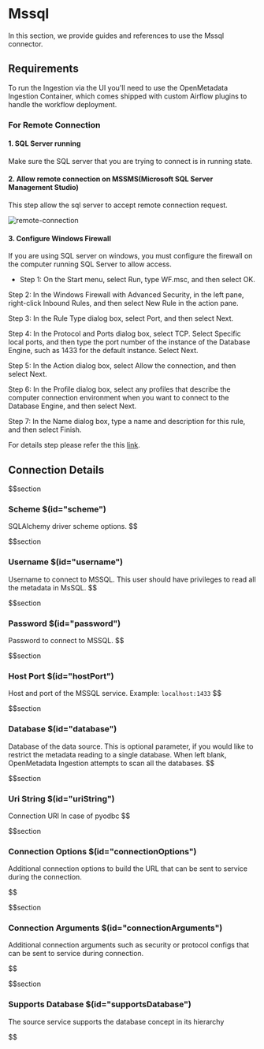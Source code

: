 # Mssql

In this section, we provide guides and references to use the Mssql connector.

## Requirements

To run the Ingestion via the UI you'll need to use the OpenMetadata Ingestion Container, which comes shipped with
custom Airflow plugins to handle the workflow deployment.

### For Remote Connection

#### 1. SQL Server running

Make sure the SQL server that you are trying to connect is in running state.

#### 2. Allow remote connection on MSSMS(Microsoft SQL Server Management Studio)

This step allow the sql server to accept remote connection request.

![remote-connection](/doc-images/Database/Mssql/remote-connection.png)

#### 3. Configure Windows Firewall 

If you are using SQL server on windows, you must configure the firewall on the computer running SQL Server to allow access.

- Step 1: On the Start menu, select Run, type WF.msc, and then select OK.

Step 2: In the Windows Firewall with Advanced Security, in the left pane, right-click Inbound Rules, and then select New Rule in the action pane.

Step 3: In the Rule Type dialog box, select Port, and then select Next.

Step 4: In the Protocol and Ports dialog box, select TCP. Select Specific local ports, and then type the port number of the instance of the Database Engine, such as 1433 for the default instance. Select Next.

Step 5: In the Action dialog box, select Allow the connection, and then select Next.

Step 6: In the Profile dialog box, select any profiles that describe the computer connection environment when you want to connect to the Database Engine, and then select Next.

Step 7: In the Name dialog box, type a name and description for this rule, and then select Finish.

For details step please refer the this [link](https://docs.microsoft.com/en-us/sql/database-engine/configure-windows/configure-a-windows-firewall-for-database-engine-access?view=sql-server-ver15).

## Connection Details

$$section
### Scheme $(id="scheme")

SQLAlchemy driver scheme options.
$$

$$section
### Username $(id="username")

Username to connect to MSSQL. This user should have privileges to read all the metadata in MsSQL.
$$

$$section
### Password $(id="password")

Password to connect to MSSQL.
$$

$$section
### Host Port $(id="hostPort")

Host and port of the MSSQL service.
Example: `localhost:1433`
$$

$$section
### Database $(id="database")

Database of the data source. This is optional parameter, if you would like to restrict the metadata reading to a single database. When left blank, OpenMetadata Ingestion attempts to scan all the databases.
$$

$$section
### Uri String $(id="uriString")

Connection URI In case of pyodbc
$$

$$section
### Connection Options $(id="connectionOptions")

Additional connection options to build the URL that can be sent to service during the connection.
<!-- connectionOptions to be updated -->
$$

$$section
### Connection Arguments $(id="connectionArguments")

Additional connection arguments such as security or protocol configs that can be sent to service during connection.
<!-- connectionArguments to be updated -->
$$

$$section
### Supports Database $(id="supportsDatabase")

The source service supports the database concept in its hierarchy
<!-- supportsDatabase to be updated -->
$$
